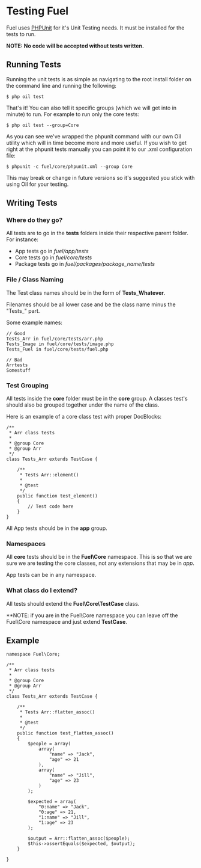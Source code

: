 # Testing Fuel

Fuel uses [PHPUnit](https://github.com/sebastianbergmann/phpunit/) for it's Unit Testing needs. It must be installed for the tests to run.

**NOTE: No code will be accepted without tests written.**

## Running Tests

Running the unit tests is as simple as navigating to the root install folder on the command line and running the following:

    $ php oil test

That's it! You can also tell it specific groups (which we will get into in minute) to run. For example to run only the core tests:

    $ php oil test --group=Core

As you can see we've wrapped the phpunit command with our own Oil utility which will in time become more and more useful. If you wish to get right at the phpunit tests manually you can point it to our .xml configuration file:

	$ phpunit -c fuel/core/phpunit.xml --group Core
	
This may break or change in future versions so it's suggested you stick with using Oil for your testing.

## Writing Tests

### Where do they go?

All tests are to go in the **tests** folders inside their respective parent folder.  For instance:

* App tests go in *fuel/app/tests*
* Core tests go in *fuel/core/tests*
* Package tests go in *fuel/packages/package_name/tests*

### File / Class Naming

The Test class names should be in the form of **Tests_Whatever**.

Filenames should be all lower case and be the class name minus the "Tests_" part.

Some example names:

    // Good
    Tests_Arr in fuel/core/tests/arr.php
    Tests_Image in fuel/core/tests/image.php
    Tests_Fuel in fuel/core/tests/fuel.php
    
    // Bad
    Arrtests
    Somestuff

### Test Grouping

All tests inside the **core** folder must be in the **core** group.  A classes test's should also be grouped together under the name of the class.

Here is an example of a core class test with proper DocBlocks:

    /**
     * Arr class tests
     * 
     * @group Core
     * @group Arr
     */
    class Tests_Arr extends TestCase {

    	/**
    	 * Tests Arr::element()
    	 * 
    	 * @test
    	 */
    	public function test_element()
    	{
    		// Test code here
    	}
    }
    
All App tests should be in the **app** group.

### Namespaces

All **core** tests should be in the **Fuel\Core** namespace.  This is so that we are sure we are testing the core classes, 
not any extensions that may be in *app*.

App tests can be in any namespace.

### What class do I extend?

All tests should extend the **Fuel\Core\TestCase** class.

**NOTE: if you are in the Fuel\Core namespace you can leave off the Fuel\Core namespace and just extend **TestCase**.

## Example

    namespace Fuel\Core;

    /**
     * Arr class tests
     * 
     * @group Core
     * @group Arr
     */
    class Tests_Arr extends TestCase {

    	/**
    	 * Tests Arr::flatten_assoc()
    	 * 
    	 * @test
    	 */
    	public function test_flatten_assoc()
    	{
    		$people = array(
    			array(
    				"name" => "Jack",
    				"age" => 21
    			),
    			array(
    				"name" => "Jill",
    				"age" => 23
    			)
    		);

    		$expected = array(
    			"0:name" => "Jack",
    			"0:age" => 21,
    			"1:name" => "Jill",
    			"1:age" => 23
    		);

    		$output = Arr::flatten_assoc($people);
    		$this->assertEquals($expected, $output);
    	}

    }

